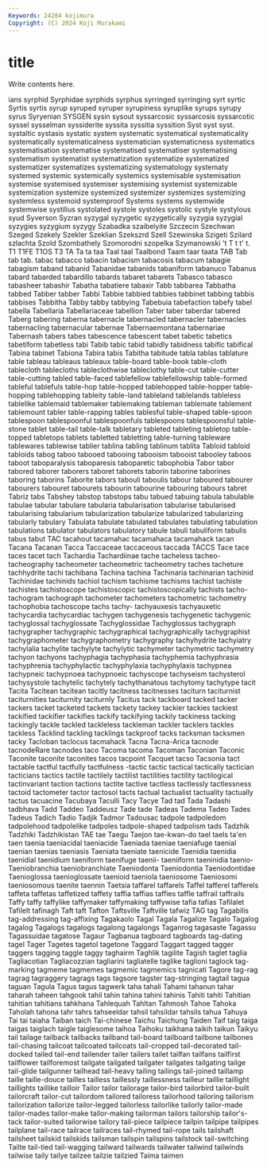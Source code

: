 ```yaml
---
Keywords: 24284 kojimura
Copyright: (C) 2024 Koji Murakami
---
```


# title

Write contents here.



ians
syrphid Syrphidae syrphids syrphus syrringed syrringing syrt syrtic Syrtis syrtis
syrup syruped syruper syrupiness syruplike syrups syrupy syrus Syryenian SYSGEN
sysin sysout syssarcosic syssarcosis syssarcotic syssel sysselman syssiderite syssita syssitia
syssition Syst syst syst. systaltic systasis systatic system systematic systematical
systematicality systematically systematicalness systematician systematicness systematics systematisation systematise systematised systematiser
systematising systematism systematist systematization systematize systematized systematizer systematizes systematizing systematology
systematy systemed systemic systemically systemics systemisable systemisation systemise systemised systemiser
systemising systemist systemizable systemization systemize systemized systemizer systemizes systemizing systemless
systemoid systemproof Systems systems systemwide systemwise systilius systolated systole systoles
systolic systyle systylous syud Syverson Syzran syzygal syzygetic syzygetically syzygia
syzygial syzygies syzygium syzygy Szabadka szaibelyite Szczecin Szechwan Szeged Szekely
Szekler Szeklian Szekszrd Szell Szewinska Szigeti Szilard szlachta Szold Szombathely
Szomorodni szopelka Szymanowski 't T t t' t. T1 T1FE
T1OS T3 TA Ta ta taa Taal taal Taalbond Taam
taar taata TAB Tab tab tab. tabac tabacco tabacin tabacism
tabacosis tabacum tabagie tabagism taband tabanid Tabanidae tabanids tabaniform tabanuco
Tabanus tabard tabarded tabardillo tabards tabaret tabarets Tabasco tabasco tabasheer
tabashir Tabatha tabatiere tabaxir Tabb tabbarea Tabbatha tabbed Tabber tabber
Tabbi Tabbie tabbied tabbies tabbinet tabbing tabbis tabbises Tabbitha Tabby
tabby tabbying Tabebuia tabefaction tabefy tabel tabella Tabellaria Tabellariaceae tabellion
Taber taber taberdar tabered Taberg tabering taberna tabernacle tabernacled tabernacler
tabernacles tabernacling tabernacular tabernae Tabernaemontana tabernariae Tabernash tabers tabes tabescence
tabescent tabet tabetic tabetics tabetiform tabetless tabi Tabib tabic tabid
tabidly tabidness tabific tabifical Tabina tabinet Tabiona Tabira tabis Tabitha
tabitude tabla tablas tablature table tableau tableaus tableaux table-board table-book
table-cloth tablecloth tablecloths tableclothwise tableclothy table-cut table-cutter table-cutting tabled table-faced
tablefellow tablefellowship table-formed tableful tablefuls table-hop table-hopped tablehopped table-hopper table-hopping
tablehopping tableity table-land tableland tablelands tableless tablelike tablemaid tablemaker tablemaking
tableman tablemate tablement tablemount tabler table-rapping tables tablesful table-shaped table-spoon
tablespoon tablespoonful tablespoonfuls tablespoons tablespoonsful table-stone tablet table-tail table-talk tabletary
tableted tableting tabletop table-topped tabletops tablets tabletted tabletting table-turning tableware
tablewares tablewise tablier tablina tabling tablinum tablita Tabloid tabloid tabloids
tabog taboo tabooed tabooing tabooism tabooist tabooley taboos taboot taboparalysis
taboparesis taboparetic tabophobia Tabor tabor tabored taborer taborers taboret taborets
taborin taborine taborines taboring taborins Taborite tabors tabouli taboulis tabour
taboured tabourer tabourers tabouret tabourets tabourin tabourine tabouring tabours tabret
Tabriz tabs Tabshey tabstop tabstops tabu tabued tabuing tabula tabulable
tabulae tabular tabulare tabularia tabularisation tabularise tabularised tabularising tabularium tabularization
tabularize tabularized tabularizing tabularly tabulary Tabulata tabulate tabulated tabulates tabulating
tabulation tabulations tabulator tabulators tabulatory tabule tabuli tabuliform tabulis tabus
tabut TAC tacahout tacamahac tacamahaca tacamahack tacan Tacana Tacanan Tacca
Taccaceae taccaceous taccada TACCS Tace tace taces tacet tach Tachardia
Tachardiinae tache tacheless tacheo- tacheography tacheometer tacheometric tacheometry taches tacheture
tachhydrite tachi tachibana Tachina tachina Tachinaria tachinarian tachinid Tachinidae tachinids
tachiol tachism tachisme tachisms tachist tachiste tachistes tachistoscope tachistoscopic tachistoscopically
tachists tacho- tachogram tachograph tachometer tachometers tachometric tachometry tachophobia tachoscope
tachs tachy- tachyauxesis tachyauxetic tachycardia tachycardiac tachygen tachygenesis tachygenetic tachygenic
tachyglossal tachyglossate Tachyglossidae Tachyglossus tachygraph tachygrapher tachygraphic tachygraphical tachygraphically tachygraphist
tachygraphometer tachygraphometry tachygraphy tachyhydrite tachyiatry tachylalia tachylite tachylyte tachylytic tachymeter
tachymetric tachymetry tachyon tachyons tachyphagia tachyphasia tachyphemia tachyphrasia tachyphrenia tachyphylactic
tachyphylaxia tachyphylaxis tachypnea tachypneic tachypnoea tachypnoeic tachyscope tachyseism tachysterol tachysystole
tachytelic tachytely tachythanatous tachytomy tachytype tacit Tacita Tacitean tacitean tacitly
tacitness tacitnesses taciturn taciturnist taciturnities taciturnity taciturnly Tacitus tack tackboard
tacked tacker tackers tacket tacketed tackets tackety tackey tackier tackies
tackiest tackified tackifier tackifies tackify tackifying tackily tackiness tacking tackingly
tackle tackled tackleless tackleman tackler tacklers tackles tackless Tacklind tackling
tacklings tackproof tacks tacksman tacksmen tacky Tacloban taclocus tacmahack Tacna
Tacna-Arica tacnode tacnodeRare tacnodes taco Tacoma tacoma Tacoman Taconian Taconic
Taconite taconite taconites tacos tacpoint Tacquet tacso Tacsonia tact tactable
tactful tactfully tactfulness -tactic tactic tactical tactically tactician tacticians tactics
tactile tactilely tactilist tactilities tactility tactilogical tactinvariant taction tactions tactite
tactive tactless tactlessly tactlessness tactoid tactometer tactor tactosol tacts tactual
tactualist tactuality tactually tactus tacuacine Tacubaya Taculli Tacy Tacye Tad
tad Tada Tadashi tadbhava Tadd Taddeo Taddeusz Tade tade Tadeas
Tadema Tadeo Tades Tadeus Tadich Tadio Tadjik Tadmor Tadousac tadpole
tadpoledom tadpolehood tadpolelike tadpoles tadpole-shaped tadpolism tads Tadzhik Tadzhiki Tadzhikistan
TAE tae Taegu Taejon tae-kwan-do tael taels ta'en taen taenia
taeniacidal taeniacide Taeniada taeniae taeniafuge taenial taenian taenias taeniasis Taeniata
taeniate taenicide Taenidia taenidia taenidial taenidium taeniform taenifuge taenii- taeniiform
taeninidia taenio- Taeniobranchia taeniobranchiate Taeniodonta Taeniodontia Taeniodontidae Taenioglossa taenioglossate taenioid
taeniola taeniosome Taeniosomi taeniosomous taenite taennin Taetsia taffarel taffarels Taffel
tafferel tafferels taffeta taffetas taffetized taffety taffia taffias taffies taffle
taffrail taffrails Taffy taffy taffylike taffymaker taffymaking taffywise tafia tafias
Tafilalet Tafilelt tafinagh Taft taft Tafton Taftsville Taftville tafwiz TAG
tag Tagabilis tag-addressing tag-affixing Tagakaolo Tagal Tagala Tagalize Tagalo Tagalog
tagalog Tagalogs tagalogs tagalong tagalongs Taganrog tagasaste Tagassu Tagassuidae tagatose
Tagaur Tagbanua tagboard tagboards tag-dating tagel Tager Tagetes tagetol tagetone
Taggard Taggart tagged tagger taggers tagging taggle taggy taghairm Taghlik
tagilite Tagish taglet taglia Tagliacotian Tagliacozzian tagliarini tagliatelle taglike taglioni
taglock tag-marking tagmeme tagmemes tagmemic tagmemics tagnicati Tagore tag-rag tagrag
tagraggery tagrags tags tagsore tagster tag-stringing tagtail tagua taguan Tagula
Tagus tagus tagwerk taha tahali Tahami tahanun tahar taharah taheen
tahgook tahil tahin tahina tahini tahinis Tahiti tahiti Tahitian tahitian
tahitians tahkhana Tahlequah Tahltan Tahmosh Tahoe Tahoka Taholah tahona tahr
tahrs tahseeldar tahsil tahsildar tahsils tahua Tahuya Tai tai taiaha
Taiban taich Tai-chinese Taichu Taichung Taiden Taif taig taiga taigas
taiglach taigle taiglesome taihoa Taihoku taikhana taikih taikun Taikyu tail
tailage tailback tailbacks tailband tail-board tailboard tailbone tailbones tail-chasing tailcoat
tailcoated tailcoats tail-cropped tail-decorated tail-docked tailed tail-end tailender tailer tailers
tailet tailfan tailfans tailfirst tailflower tailforemost tailgate tailgated tailgater tailgates
tailgating tailge tail-glide tailgunner tailhead tail-heavy tailing tailings tail-joined taillamp
taille taille-douce tailles tailless taillessly taillessness tailleur taillie taillight taillights
taillike tailloir Tailor tailor tailorage tailor-bird tailorbird tailor-built tailorcraft tailor-cut
tailordom tailored tailoress tailorhood tailoring tailorism tailorization tailorize tailor-legged tailorless
tailorlike tailorly tailor-made tailor-mades tailor-make tailor-making tailorman tailors tailorship tailor's-tack
tailor-suited tailorwise tailory tail-piece tailpiece tailpin tailpipe tailpipes tailplane tail-race
tailrace tailraces tail-rhymed tail-rope tails tailshaft tailsheet tailskid tailskids tailsman
tailspin tailspins tailstock tail-switching Tailte tail-tied tail-wagging tailward tailwards tailwater
tailwind tailwinds tailwise taily tailye tailzee tailzie tailzied Taima taimen
